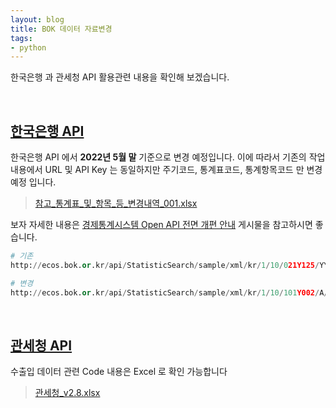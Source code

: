 ```yaml
---
layout: blog
title: BOK 데이터 자료변경
tags:
- python
---
```


한국은행 과 관세청 API 활용관련 내용을 확인해 보겠습니다.

<br/>

## **[한국은행 API](http://ecos.bok.or.kr/jsp/openapi/)**
한국은행 API 에서 **2022년 5월 말** 기준으로 변경 예정입니다. 이에 따라서 기존의 작업 내용에서 URL 및 API Key 는 동일하지만 <span style="color:var(--strong);">주기코드, 통계표코드, 통계항목코드</span> 만 변경 예정 입니다.

> [참고_통계표_및_항목_등_변경내역_001.xlsx]({{site.url}}/assets/excel/bok_2022_05_codes_001.xlsx)

보자 자세한 내용은 [경제통계시스템 Open API 전면 개편 안내](http://ecos.bok.or.kr/jsp/openapi/OpenApiController.jsp?t=ptcptBoardDtl&boardCode=BOARD005&boardId=6662&menuGroup=MENU000005&menuCode=MENU000022#) 게시물을 참고하시면 좋습니다.

```python
# 기존
http://ecos.bok.or.kr/api/StatisticSearch/sample/xml/kr/1/10/021Y125/YY/2020/2021/BBGA00/ 

# 변경
http://ecos.bok.or.kr/api/StatisticSearch/sample/xml/kr/1/10/101Y002/A/2020/2021/BBGA00/ 
```

<br/>

## [관세청 API](https://unipass.customs.go.kr/csp/index.do)
수출입 데이터 관련 Code 내용은 Excel 로 확인 가능합니다

> [관세청_v2.8.xlsx]({{site.url}}/assets/excel/unipass_v2.8.xlsx)
